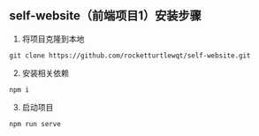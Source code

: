## self-website（前端项目1）安装步骤

1. 将项目克隆到本地

```shell
git clone https://github.com/rocketturtlewqt/self-website.git
```

2. 安装相关依赖

```shell
npm i
```

3. 启动项目

```shell
npm run serve
```